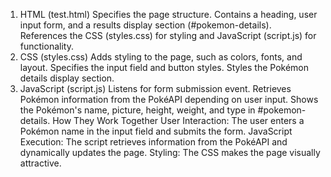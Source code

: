1. HTML (test.html)
Specifies the page structure.
Contains a heading, user input form, and a results display section (#pokemon-details).
References the CSS (styles.css) for styling and JavaScript (script.js) for functionality.
2. CSS (styles.css)
Adds styling to the page, such as colors, fonts, and layout.
Specifies the input field and button styles.
Styles the Pokémon details display section.
3. JavaScript (script.js)
Listens for form submission event.
Retrieves Pokémon information from the PokéAPI depending on user input.
Shows the Pokémon's name, picture, height, weight, and type in #pokemon-details.
How They Work Together
User Interaction: The user enters a Pokémon name in the input field and submits the form.
JavaScript Execution: The script retrieves information from the PokéAPI and dynamically updates the page.
Styling: The CSS makes the page visually attractive.
